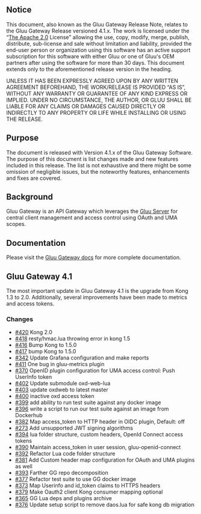 ## Notice

This document, also known as the Gluu Gateway Release Note, relates to the Gluu Gateway Release versioned 4.1.x. The work is licensed under the “[The Apache 2.0](https://www.apache.org/licenses/LICENSE-2.0) License” allowing the use, copy, modify, merge, publish, distribute, sub-license and sale without limitation and liability, provided the end-user person or organization using this software has an active support subscription for this software with either Gluu or one of Gluu's OEM partners after using the software for more than 30 days. This document extends only to the aforementioned release version in the heading.  

UNLESS IT HAS BEEN EXPRESSLY AGREED UPON BY ANY WRITTEN AGREEMENT BEFOREHAND, THE WORK/RELEASE IS PROVIDED “AS IS”, WITHOUT ANY WARRANTY OR GUARANTEE OF ANY KIND EXPRESS OR IMPLIED. UNDER NO CIRCUMSTANCE, THE AUTHOR, OR GLUU SHALL BE LIABLE FOR ANY CLAIMS OR DAMAGES CAUSED DIRECTLY OR INDIRECTLY TO ANY PROPERTY OR LIFE WHILE INSTALLING OR USING THE RELEASE.  

## Purpose

The document is released with Version 4.1.x of the Gluu Gateway Software. The purpose of this document is list changes made and new features included in this release. The list is not exhaustive and there might be some omission of negligible issues, but the noteworthy features, enhancements and fixes are covered.  

## Background

Gluu Gateway is an API Gateway which leverages the [Gluu Server](https://gluu.org) for central client management and access control using OAuth and UMA scopes. 

## Documentation

Please visit the [Gluu Gateway docs](./index.md) for more complete documentation.   
 
## Gluu Gateway 4.1

The most important update in Gluu Gateway 4.1 is the upgrade from Kong 1.3 to 2.0. Additionally, several improvements have been made to metrics and access tokens.

### Changes
- [#420](https://github.com/GluuFederation/gluu-gateway/issues/420) Kong 2.0
- [#418](https://github.com/GluuFederation/gluu-gateway/issues/418) resty/hmac.lua throwing error in kong 1.5
- [#416](https://github.com/GluuFederation/gluu-gateway/issues/416) Bump Kong to 1.5.0
- [#417](https://github.com/GluuFederation/gluu-gateway/issues/417) bump Kong to 1.5.0
- [#342](https://github.com/GluuFederation/gluu-gateway/issues/342) Update Grafana configuration and make reports
- [#411](https://github.com/GluuFederation/gluu-gateway/issues/411) One bug in gluu-metrics plugin
- [#370](https://github.com/GluuFederation/gluu-gateway/issues/370) OpenID plugin configuration for UMA access control: Push UserInfo token
- [#402](https://github.com/GluuFederation/gluu-gateway/issues/402) Update submodule oxd-web-lua
- [#403](https://github.com/GluuFederation/gluu-gateway/issues/403) update oxdweb to latest master
- [#400](https://github.com/GluuFederation/gluu-gateway/issues/400) inactive oxd access token
- [#399](https://github.com/GluuFederation/gluu-gateway/issues/399) add ability to run test suite against any docker image
- [#396](https://github.com/GluuFederation/gluu-gateway/issues/396) write a script to run our test suite against an image from Dockerhub
- [#382](https://github.com/GluuFederation/gluu-gateway/issues/382) Map access_token to HTTP header in OIDC plugin, Default: off
- [#273](https://github.com/GluuFederation/gluu-gateway/issues/273) Add unsupported JWT signing algorithms
- [#394](https://github.com/GluuFederation/gluu-gateway/issues/394) lua folder structure, custom headers, OpenId Connect access tokens
- [#390](https://github.com/GluuFederation/gluu-gateway/issues/390) Maintain access_token in user session, gluu-openid-connect
- [#392](https://github.com/GluuFederation/gluu-gateway/issues/392) Refactor Lua code folder structure
- [#381](https://github.com/GluuFederation/gluu-gateway/issues/381) Add Custom header map configuration for OAuth and UMA plugins as well
- [#393](https://github.com/GluuFederation/gluu-gateway/issues/393) Farther GG repo decomposition
- [#377](https://github.com/GluuFederation/gluu-gateway/issues/377) Refactor test suite to use GG docker image
- [#373](https://github.com/GluuFederation/gluu-gateway/issues/373) Map Userinfo and id_token claims to HTTPS headers
- [#379](https://github.com/GluuFederation/gluu-gateway/issues/379) Make Oauth2 client Kong consumer mapping optional
- [#365](https://github.com/GluuFederation/gluu-gateway/issues/365) GG Lua deps and plugins archive
- [#376](https://github.com/GluuFederation/gluu-gateway/issues/376) Update setup script to remove daos.lua for safe kong db migration



